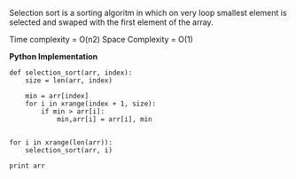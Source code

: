 Selection sort is a sorting algoritm in which on very loop smallest element is selected and swaped with the first element of the array.

Time complexity = O(n2)
Space Complexity = O(1)

**Python Implementation**

```
def selection_sort(arr, index):
	size = len(arr, index)
	
	min = arr[index]
	for i in xrange(index + 1, size):
		if min > arr[i]:
			min,arr[i] = arr[i], min
			

for i in xrange(len(arr)):
	selection_sort(arr, i)
	
print arr
```
